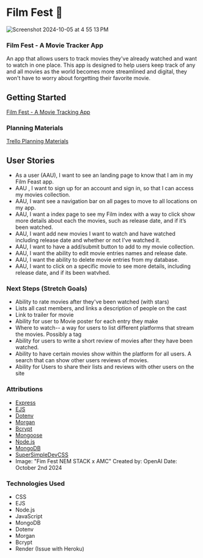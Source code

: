 # Film Fest  🍿
![Screenshot 2024-10-05 at 4 55 13 PM](https://github.com/user-attachments/assets/a925e37b-fada-44c3-9b83-3e342d4bba9a)



### Film Fest - A Movie Tracker App
An app that allows users to track movies they've already watched and want to watch in one place. This app is designed to help users keep track of any and all movies as the world becomes more streamlined and digital, they won't have to worry about forgetting their favorite movie.


## Getting Started
[Film Fest - A Movie Tracking App](https://film-fest.onrender.com/)

### Planning Materials
[Trello Planning Materials](https://trello.com/invite/b/66f9f5a145890660a4d09965/ATTIf8dc16b9efaa409dc47cdb9d5260e4a713A72C63/unit-2-project-tracker)


## User Stories
* As a user (AAU), I want to see an  landing page to know that I am in my Film Feast app.
* AAU , I want to sign up for an account and sign in, so that I can access my movies collection.
* AAU, I want see a navigation bar on all pages to move to all locations on my app.
* AAU, I want a index page to see my Film index with a way to click show more details about each the movies, such as release date, and if it’s been watched.
* AAU, I want add new movies I want to watch and have watched including release date and whether or not I've watched it. 
* AAU,  I want to have a add/submit  button to add to my movie collection.
* AAU, I want the ability to edit movie entries names and release date. 
* AAU, I want the ability to delete movie entries from my database.
* AAU, I want to click on a specific movie to see more details, including release date, and if its been watvhed.

### Next Steps (Stretch Goals)
* Ability to rate movies after they've been watched (with stars)
* Lists all cast members, and links a description of people on the cast
* Link to trailer for movie 
* Ability for user to Movie poster for each entry they make
* Where to watch-- a way for users to list different platforms that stream the movies. Possibly a tag
* Ability for users to write a short review of movies after they have been watched.
* Ability to have certain movies show within the platform for all users. A search that can show other users reviews of movies.
* Ability for Users to share their lists and reviews with other users on the site

### Attributions
* [Express](https://www.npmjs.com/package/express)
* [EJS](https://www.npmjs.com/package/ejs)
* [Dotenv](https://www.npmjs.com/package/dotenv)
* [Morgan](https://www.npmjs.com/package/morgan)
* [Bcrypt](https://www.npmjs.com/package/bcrypt)
* [Mongoose](https://www.npmjs.com/package/mongoose)
* [Node.js](https://docs.npmjs.com/downloading-and-installing-node-js-and-npm)
* [MongoDB](https://www.npmjs.com/package/mongodb)
* [SuperSimpleDevCSS](https://www.youtube.com/watch?v=G3e-cpL7ofc)
* Image: "Fim Fest NEM STACK x AMC"
    Created by: OpenAI
    Date: October 2nd 2024

### Technologies Used
* CSS
* EJS
* Node.js
* JavaScript
* MongoDB
* Dotenv
* Morgan
* Bcrypt
* Render (Issue with Heroku)